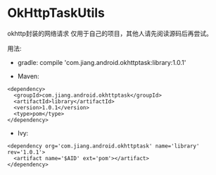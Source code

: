 # OkHttpTaskUtils
okhttp封装的网络请求
仅用于自己的项目，其他人请先阅读源码后再尝试。 <br />

用法: <br />
* gradle: compile 'com.jiang.android.okhttptask:library:1.0.1'

* Maven: <br />
```
<dependency>
  <groupId>com.jiang.android.okhttptask</groupId>
  <artifactId>library</artifactId>
  <version>1.0.1</version>
  <type>pom</type>
</dependency>
```
* Ivy:  <br />
```
<dependency org='com.jiang.android.okhttptask' name='library' rev='1.0.1'>
  <artifact name='$AID' ext='pom'></artifact>
</dependency>
```


